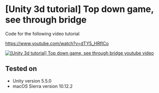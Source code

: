 # [Unity 3d tutorial] Top down game, see through bridge

Code for the following video tutorial

https://www.youtube.com/watch?v=dTY5_HRfICo

[![[Unity 3d tutorial] Top down game, see through bridge youtube video](https://img.youtube.com/vi/dTY5_HRfICo/0.jpg)](https://www.youtube.com/watch?v=dTY5_HRfICo)

Tested on
---------
* Unity version 5.5.0
* macOS Sierra version 10.12.2
